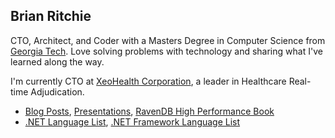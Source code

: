 ## Brian Ritchie
CTO, Architect, and Coder with a Masters Degree in Computer Science from [Georgia Tech](https://www.gatech.edu/). Love solving problems with technology and sharing what I've learned along the way.

I'm currently CTO at [XeoHealth Corporation](https://www.xeohealth.com), a leader in Healthcare Real-time Adjudication. 

* [Blog Posts](http://www.dotnetpowered.com), [Presentations](https://github.com/dotnetpowered/Presentations), [RavenDB High Performance Book](https://www.amazon.com/RavenDB-High-Performance-Brian-Ritchie/dp/178216698X/ref=sr_1_1?dchild=1&keywords=ravendb+high+performance&qid=1609028683&sr=8-1)
* [.NET Language List](https://github.com/dotnetpowered/dotnet-languages), [.NET Framework Language List](https://github.com/dotnetpowered/dotnet-framework-languages)

<!--
**dotnetpowered/dotnetpowered** is a ✨ _special_ ✨ repository because its `README.md` (this file) appears on your GitHub profile.

Here are some ideas to get you started:

- 🔭 I’m currently working on ...
- 🌱 I’m currently learning ...
- 👯 I’m looking to collaborate on ...
- 🤔 I’m looking for help with ...
- 💬 Ask me about ...
- 📫 How to reach me: ...
- 😄 Pronouns: ...
- ⚡ Fun fact: ...
-->
